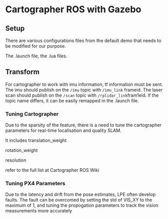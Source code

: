 # Cartographer ROS with Gazebo

## Setup

There are various configurations files from the default demo that needs to be modified for our purpose.

The .launch file, the .lua files.

## Transform

For cartographer to work with imu information, tf information must be sent. The imu should publish on the `/imu` topic with `/imu_link` frameid. The laser scan should publish on the `/scan` topic with `/rplidar_link`fram1eid. If the topic name differs, it can be easily remapped in the .launch file.

### Tuning Cartographer 

Due to the sparsity of the feature, there is a need to tune the cartographer parameters for real-time localisation and quality SLAM. 

It includes translation\_weight

rotation\_weight

resolution

refer to the full list at Cartographer ROS Wiki

### Tuning PX4 Parameters

Due to the latency and drift from the pose estimates, LPE often develop faults. The fault can be overcomed by setting the std of VIS\_XY to the maximum of 1, and tuning the propogation parameters to track the vision measurements more accurately



